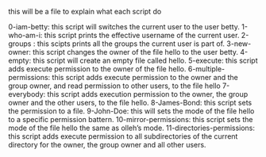 this will be a file to explain what each script do

0-iam-betty: this script will switches the current user to the user betty.
1-who-am-i: this script prints the effective username of the current user.
2-groups : this scipts prints all the groups the current user is part of.
3-new-owner: this script changes the owner of the file hello to the user betty.
4-empty: this script will create an empty file called hello.
5-execute: this script adds execute permission to the owner of the file hello.
6-multiple-permissions: this script adds execute permission to the owner and the group owner, and read permission to other users, to the file hello
7-everybody: this script adds execution permission to the owner, the group owner and the other users, to the file hello.
8-James-Bond: this script sets the permission to a file.
9-John-Doe: this will sets the mode of the file hello to a specific permission battern.
10-mirror-permissions: this script sets the mode of the file hello the same as olleh’s mode.
11-directories-permissions: this script adds execute permission to all subdirectories of the current directory for the owner, the group owner and all other users.
